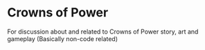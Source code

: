 # Crowns of Power

For discussion about and related to Crowns of Power story, art and gameplay (Basically non-code related)
